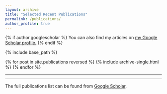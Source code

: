 ```yaml
---
layout: archive
title: "Selected Recent Publications"
permalink: /publications/
author_profile: true
---
```


{% if author.googlescholar %}
  You can also find my articles on <u><a href="{{author.googlescholar}}">my Google Scholar profile</a>.</u>
{% endif %}

{% include base_path %}

{% for post in site.publications reversed %}
  {% include archive-single.html %}
{% endfor %}

---
---
The full publications list can be found from [Google Scholar](https://scholar.google.com/citations?user=k1PYH8sAAAAJ&hl=en).
